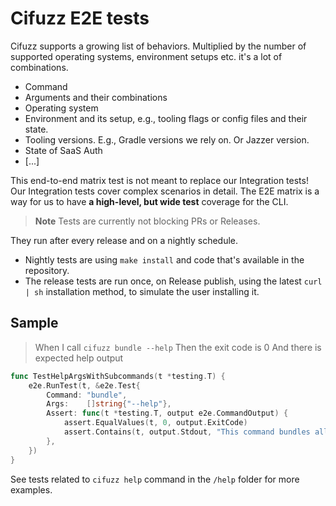# Cifuzz E2E tests

Cifuzz supports a growing list of behaviors. Multiplied by the number of supported operating systems, environment setups etc. it's a lot of combinations.

- Command
- Arguments and their combinations
- Operating system
- Environment and its setup, e.g., tooling flags or config files and their state.
- Tooling versions. E.g., Gradle versions we rely on. Or Jazzer version.
- State of SaaS Auth
- [...]

This end-to-end matrix test is not meant to replace our Integration tests! Our Integration tests cover complex scenarios in detail.
The E2E matrix is a way for us to have **a high-level, but wide test** coverage for the CLI.

> **Note**
> Tests are currently not blocking PRs or Releases.

They run after every release and on a nightly schedule.

- Nightly tests are using `make install` and code that's available in the repository.
- The release tests are run once, on Release publish, using the latest `curl | sh` installation method, to simulate the user installing it.

## Sample

> When I call `cifuzz bundle --help`
> Then the exit code is 0
> And there is expected help output

```go
func TestHelpArgsWithSubcommands(t *testing.T) {
	e2e.RunTest(t, &e2e.Test{
		Command: "bundle",
		Args:    []string{"--help"},
		Assert: func(t *testing.T, output e2e.CommandOutput) {
			assert.EqualValues(t, 0, output.ExitCode)
			assert.Contains(t, output.Stdout, "This command bundles all runtime artifacts")
		},
	})
}
```

See tests related to `cifuzz help` command in the `/help` folder for more examples.
